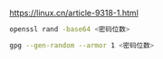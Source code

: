 https://linux.cn/article-9318-1.html

```bash
openssl rand -base64 <密码位数>
```

```bash
gpg --gen-random --armor 1 <密码位数>
```

